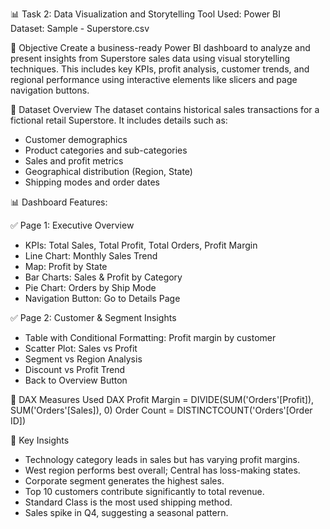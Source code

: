 📊 Task 2: Data Visualization and Storytelling
Tool Used: Power BI  
Dataset: Sample - Superstore.csv

🎯 Objective
Create a business-ready Power BI dashboard to analyze and present insights from Superstore sales data using visual storytelling techniques. 
This includes key KPIs, profit analysis, customer trends, and regional performance using interactive elements like slicers and page navigation buttons.

📁 Dataset Overview
The dataset contains historical sales transactions for a fictional retail Superstore. It includes details such as:
- Customer demographics
- Product categories and sub-categories
- Sales and profit metrics
- Geographical distribution (Region, State)
- Shipping modes and order dates

📊 Dashboard Features:

✅ Page 1: Executive Overview
- KPIs: Total Sales, Total Profit, Total Orders, Profit Margin
- Line Chart: Monthly Sales Trend
- Map: Profit by State
- Bar Charts: Sales & Profit by Category
- Pie Chart: Orders by Ship Mode
- Navigation Button: Go to Details Page

✅ Page 2: Customer & Segment Insights
- Table with Conditional Formatting: Profit margin by customer
- Scatter Plot: Sales vs Profit
- Segment vs Region Analysis 
- Discount vs Profit Trend 
- Back to Overview Button

🧠 DAX Measures Used
DAX
Profit Margin = DIVIDE(SUM('Orders'[Profit]), SUM('Orders'[Sales]), 0)
Order Count = DISTINCTCOUNT('Orders'[Order ID])

📌 Key Insights
- Technology category leads in sales but has varying profit margins.
- West region performs best overall; Central has loss-making states.
- Corporate segment generates the highest sales.
- Top 10 customers contribute significantly to total revenue.
- Standard Class is the most used shipping method.
- Sales spike in Q4, suggesting a seasonal pattern.
  

